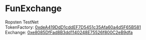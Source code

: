 # FunExchange

Ropsten TestNet  
TokenFactory: [0xdeA419DdD1cddEF7D5451c35Afa60a4d5F65B581](https://ropsten.etherscan.io/address/0xdeA419DdD1cddEF7D5451c35Afa60a4d5F65B581)  
Exchange: [0xe8085DfFad8B3dd1140248E75526f800C2eB9dfa](https://ropsten.etherscan.io/address/0xe8085DfFad8B3dd1140248E75526f800C2eB9dfa)  
